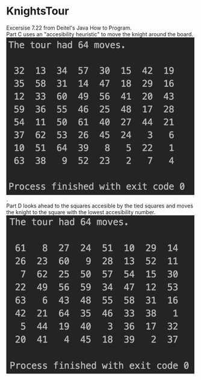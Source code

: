 # KnightsTour
Excersise 7.22 from Deitel's Java How to Program.  
Part C uses an "accesibility heuristic" to move the knight around the board.      
<img src="Images/Problem7.22C.png" width = 500>.     
Part D looks ahead to the squares accesible by the tied squares and moves the knight to the square with the lowest accesibility number.  
<img src="Images/Problem7.22D.png" width = 500>

